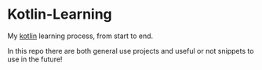 # Kotlin-Learning

My [kotlin](https://kotlinlang.org/) learning process, from start to end.

In this repo there are both general use projects and useful or not snippets to use in the future!
